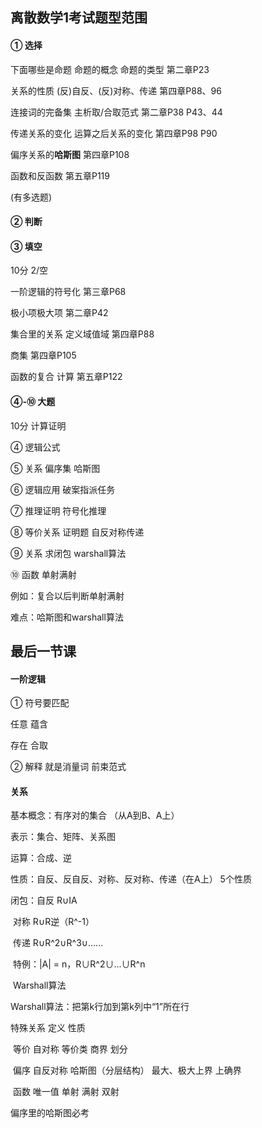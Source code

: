 ## 离散数学1考试题型范围

#### ① 选择

下面哪些是命题 命题的概念 命题的类型 		第二章P23

关系的性质		(反)自反、(反)对称、传递 	 第四章P88、96

连接词的完备集 主析取/合取范式					第二章P38	P43、44

传递关系的变化 运算之后关系的变化			  第四章P98	P90

偏序关系的**哈斯图**											  第四章P108

函数和反函数													  第五章P119

(有多选题)

#### ② 判断

#### ③ 填空 

10分 2/空

一阶逻辑的符号化					第三章P68

极小项极大项							第二章P42

集合里的关系 定义域值域		第四章P88

商集											第四章P105

函数的复合  计算					   第五章P122

#### ④-⑩ 大题 

10分 计算证明

④ 逻辑公式

⑤ 关系 偏序集 哈斯图

⑥ 逻辑应用 破案指派任务

⑦ 推理证明 符号化推理

⑧ 等价关系 证明题 自反对称传递

⑨ 关系 求闭包 warshall算法

⑩ 函数 单射满射 

例如：复合以后判断单射满射



难点：哈斯图和warshall算法









## 最后一节课

#### 一阶逻辑

①	符号要匹配

任意	蕴含

存在	合取

②	解释	就是消量词	前束范式



#### 关系

基本概念：有序对的集合	（从A到B、A上）

表示：集合、矩阵、关系图

运算：合成、逆

性质：自反、反自反、对称、反对称、传递（在A上）	5个性质

闭包：自反	R∪IA

​			对称	R∪R逆（R^-1）

​			传递	R∪R^2∪R^3∪......

​			特例：|A| = n，R∪R^2∪...∪R^n

​						Warshall算法

Warshall算法：把第k行加到第k列中“1”所在行

特殊关系			定义				性质

​	等价				自对称			等价类	商界	划分

​	偏序				自反对称		哈斯图（分层结构）	最大、极大上界	上确界

​	函数				唯一值			单射	满射	双射



偏序里的哈斯图必考


